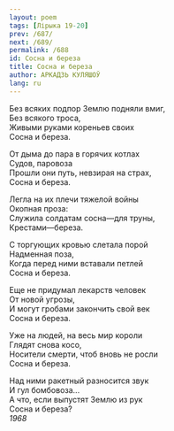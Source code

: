 ```yaml
---
layout: poem
tags: [Лірыка 19-20]
prev: /687/
next: /689/
permalink: /688
id: Сосна и береза
title: Сосна и береза
author: АРКАДЗЬ КУЛЯШОЎ
lang: ru
---
```



Без всяких подпор Землю подняли вмиг,  
Без всякого троса,  
Живыми руками кореньев своих  
Сосна и береза.  

От дыма до пара в горячих котлах  
Судов, паровоза  
Прошли они путь, невзирая на страх,  
Сосна и береза.  

Легла на их плечи тяжелой войны  
Окопная проза:  
Служила солдатам сосна—для труны,  
Крестами—береза.  

С торгующих кровью слетала порой  
Надменная поза,  
Когда перед ними вставали петлей  
Сосна и береза.  

Еще не придумал лекарств человек  
От новой угрозы,  
И могут гробами закончить свой век  
Сосна и береза.  

Уже на людей, на весь мир короли  
Глядят снова косо,  
Носители смерти, чтоб вновь не росли  
Сосна и береза.  

Над ними ракетный разносится звук  
И гул бомбовоза...  
А что, если выпустят Землю из рук  
Сосна и береза?  
*1968*  

